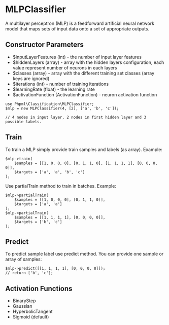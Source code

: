 # MLPClassifier

A multilayer perceptron (MLP) is a feedforward artificial neural network model that maps sets of input data onto a set of appropriate outputs.

## Constructor Parameters

* $inputLayerFeatures (int) - the number of input layer features
* $hiddenLayers (array) - array with the hidden layers configuration, each value represent number of neurons in each layers
* $classes (array) - array with the different training set classes (array keys are ignored)
* $iterations (int) - number of training iterations
* $learningRate (float) - the learning rate
* $activationFunction (ActivationFunction) - neuron activation function

```
use Phpml\Classification\MLPClassifier;
$mlp = new MLPClassifier(4, [2], ['a', 'b', 'c']);

// 4 nodes in input layer, 2 nodes in first hidden layer and 3 possible labels.

```

## Train

To train a MLP simply provide train samples and labels (as array). Example:


```
$mlp->train(
    $samples = [[1, 0, 0, 0], [0, 1, 1, 0], [1, 1, 1, 1], [0, 0, 0, 0]],
    $targets = ['a', 'a', 'b', 'c']
);
```

Use partialTrain method to train in batches. Example:

```
$mlp->partialTrain(
    $samples = [[1, 0, 0, 0], [0, 1, 1, 0]],
    $targets = ['a', 'a']
);
$mlp->partialTrain(
    $samples = [[1, 1, 1, 1], [0, 0, 0, 0]],
    $targets = ['b', 'c']
);

```

## Predict

To predict sample label use predict method. You can provide one sample or array of samples:

```
$mlp->predict([[1, 1, 1, 1], [0, 0, 0, 0]]);
// return ['b', 'c'];

```

## Activation Functions

* BinaryStep
* Gaussian
* HyperbolicTangent
* Sigmoid (default)
